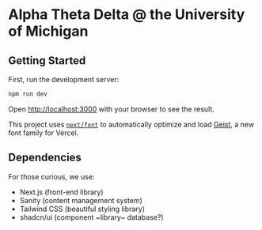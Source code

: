 # Alpha Theta Delta @ the University of Michigan

## Getting Started

First, run the development server:

```bash
npm run dev
```

Open [http://localhost:3000](http://localhost:3000) with your browser to see the result.

This project uses [`next/font`](https://nextjs.org/docs/app/building-your-application/optimizing/fonts) to automatically optimize and load [Geist](https://vercel.com/font), a new font family for Vercel.

## Dependencies
For those curious, we use:
- Next.js (front-end library)
- Sanity (content management system)
- Tailwind CSS (beautiful styling library)
- shadcn/ui (component ~library~ database?)
